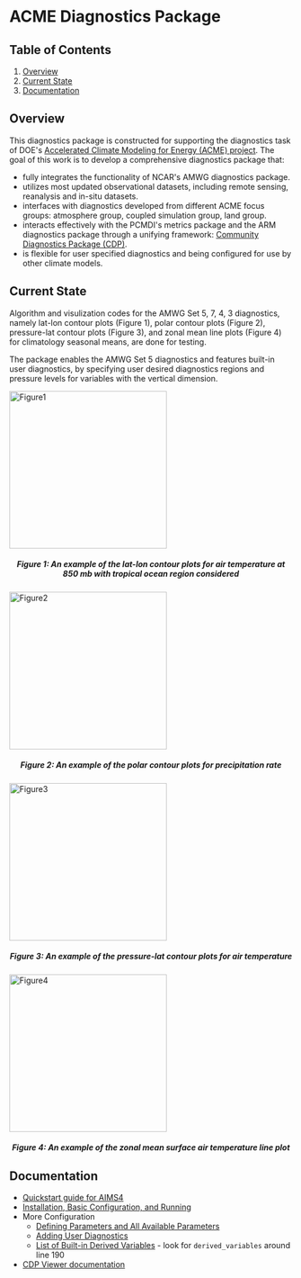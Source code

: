 # ACME Diagnostics Package

## Table of Contents
1. [Overview](#overview)
2. [Current State](#current-state)
3. [Documentation](#doc)

## Overview<a name="overview"></a>
This diagnostics package is constructed for supporting the diagnostics task of DOE's [Accelerated Climate Modeling for Energy (ACME) project](https://climatemodeling.science.energy.gov/projects/accelerated-climate-modeling-energy). The goal of this work is to develop a comprehensive diagnostics package that:

* fully integrates the functionality of NCAR's AMWG diagnostics package.
* utilizes most updated observational datasets, including remote sensing, reanalysis and in-situ datasets. 
* interfaces with diagnostics developed from different ACME focus groups: atmosphere group, coupled simulation group, land group.
* interacts effectively with the PCMDI's metrics package and the ARM diagnostics package through a unifying framework: [Community Diagnostics Package (CDP)](https://github.com/UV-CDAT/cdp).
* is flexible for user specified diagnostics and being configured for use by other climate models.

## Current State <a name="current-state"></a>
Algorithm and visulization codes for the AMWG Set 5, 7, 4, 3 diagnostics, namely lat-lon contour plots (Figure 1), polar contour plots (Figure 2), pressure-lat contour plots (Figure 3), and zonal mean line plots (Figure 4) for climatology seasonal means, are done for testing. 

The package enables the AMWG Set 5 diagnostics and features built-in user diagnostics, by specifying user desired diagnostics regions and pressure levels for variables with the vertical dimension. 

<img src="docs/example_fig1.png" alt="Figure1" style="width: 280px;"/>
<h5 align="center">Figure 1: An example of the lat-lon contour plots for air temperature at 850 mb with tropical ocean region considered</h5> 

<img src="docs/example_fig2.png" alt="Figure2" style="width: 280px;"/>
<h5 align="center">Figure 2: An example of the polar contour plots for precipitation rate</h5> 

<img src="docs/example_fig3.png" alt="Figure3" style="width: 280px;"/>
<h5 align="center">Figure 3: An example of the pressure-lat contour plots for air temperature </h5> 

<img src="docs/example_fig4.png" alt="Figure4" style="width: 280px;"/>
<h5 align="center">Figure 4: An example of the zonal mean surface air temperature line plot </h5> 

## Documentation <a name="doc"></a>

* [Quickstart guide for AIMS4](docs/quick-guide-aims4.ipynb)
* [Installation, Basic Configuration, and Running](docs/install-config-run.ipynb)
* More Configuration
  * [Defining Parameters and All Available Parameters](docs/available-parameters.ipynb)
  * [Adding User Diagnostics](docs/add-new-diagnostics.ipynb)
  * [List of Built-in Derived Variables](acme_diags/derivations/acme.py) - look for `derived_variables` around line 190
* [CDP Viewer documentation](https://github.com/UV-CDAT/cdp/blob/master/jupyter/using-the-cdp-viewer.ipynb)
